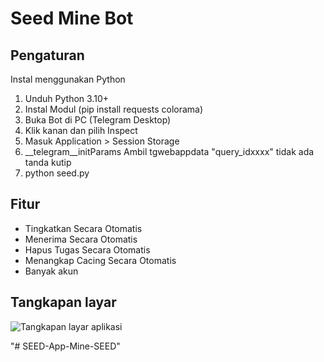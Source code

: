 # Seed Mine Bot

## Pengaturan

Instal menggunakan Python

1. Unduh Python 3.10+
2. Instal Modul (pip install requests colorama)
3. Buka Bot di PC (Telegram Desktop)
4. Klik kanan dan pilih Inspect
5. Masuk Application > Session Storage
6. __telegram__initParams Ambil tgwebappdata "query_idxxxx" tidak ada tanda kutip
7. python seed.py

## Fitur
- Tingkatkan Secara Otomatis
- Menerima Secara Otomatis
- Hapus Tugas Secara Otomatis
- Menangkap Cacing Secara Otomatis
- Banyak akun

## Tangkapan layar

![Tangkapan layar aplikasi](https://i.ibb.co.com/6WqnLjM/asdf.png)


"# SEED-App-Mine-SEED" 

